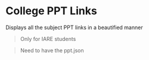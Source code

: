 # College PPT Links

Displays all the subject PPT links in a beautified manner 

> Only for IARE students

> Need to have the ppt.json

